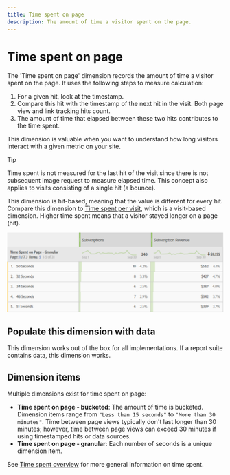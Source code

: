 ```yaml
---
title: Time spent on page
description: The amount of time a visitor spent on the page.
---
```


# Time spent on page

The 'Time spent on page' dimension records the amount of time a visitor spent on the page. It uses the following steps to measure calculation:

1. For a given hit, look at the timestamp.
2. Compare this hit with the timestamp of the next hit in the visit. Both page view and link tracking hits count.
3. The amount of time that elapsed between these two hits contributes to the time spent.

This dimension is valuable when you want to understand how long visitors interact with a given metric on your site.

>[!TIP]
>
>Time spent is not measured for the last hit of the visit since there is not subsequent image request to measure elapsed time. This concept also applies to visits consisting of a single hit (a bounce).

This dimension is hit-based, meaning that the value is different for every hit. Compare this dimension to [Time spent per visit](time-spent-per-visit.md), which is a visit-based dimension. Higher time spent means that a visitor stayed longer on a page (hit).

![Time spent on page](../metrics/assets/time-spent2.png)

## Populate this dimension with data

This dimension works out of the box for all implementations. If a report suite contains data, this dimension works.

## Dimension items

Multiple dimensions exist for time spent on page:

* **Time spent on page - bucketed**: The amount of time is bucketed. Dimension items range from `"Less than 15 seconds"` to `"More than 30 minutes"`. Time between page views typically don't last longer than 30 minutes; however, time between page views can exceed 30 minutes if using timestamped hits or data sources.
* **Time spent on page - granular**: Each number of seconds is a unique dimension item.

See [Time spent overview](../metrics/time-spent.md) for more general information on time spent.
